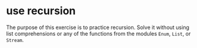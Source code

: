 # use recursion

The purpose of this exercise is to practice recursion. Solve it without using list comprehensions or any of the functions from the modules `Enum`, `List`, or `Stream`.
